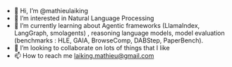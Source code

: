 - 👋 Hi, I’m @mathieulaiking
- 👀 I’m interested in Natural Language Processing
- 🌱 I’m currently learning about Agentic frameworks (LlamaIndex, LangGraph, smolagents) , reasoning language models, model evaluation (benchmarks : HLE, GAIA, BrowseComp, DABStep, PaperBench).
- 💞️ I’m looking to collaborate on lots of things that I like 
- 📫 How to reach me laiking.mathieu@gmail.com

<!---
mathieulaiking/mathieulaiking is a ✨ special ✨ repository because its `README.md` (this file) appears on your GitHub profile.
You can click the Preview link to take a look at your changes.
--->
